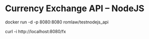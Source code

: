 # Currency Exchange API – NodeJS

docker run -d -p 8080:8080  romlaw/testnodejs_api

curl -i http://localhost:8080/fx
